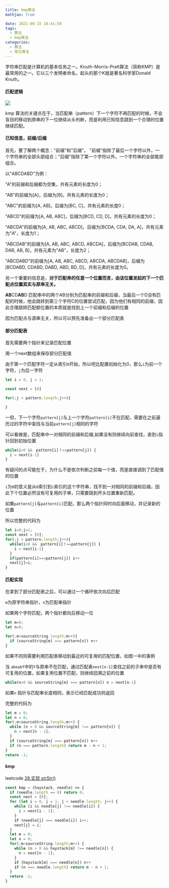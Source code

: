 ```yaml
---
title: kmp算法
mathjax: true

date: 2021-08-15 18:41:59
tags:
  - 算法
  - kmp算法
categories:
  - 算法
  - 常见算法
---
```


字符串匹配是计算机的基本任务之一。Knuth-Morris-Pratt算法（简称KMP）是最常用的之一。它以三个发明者命名，起头的那个K就是著名科学家Donald Knuth。

#### 匹配逻辑

![](0001.png)

kmp 算法的关键点在于，当匹配串（pattern）下一个字符不再匹配的时候，不会盲目的移动到原串的下一位继续从头判断，而是利用已知信息跳到一个合理的位置继续匹配。

#### 已知信息，前缀/后缀

首先，要了解两个概念："前缀"和"后缀"。 "前缀"指除了最后一个字符以外，一个字符串的全部头部组合；"后缀"指除了第一个字符以外，一个字符串的全部尾部组合。

以"ABCDABD"为例：

"A"的前缀和后缀都为空集，共有元素的长度为0；

"AB"的前缀为[A]，后缀为[B]，共有元素的长度为0；

"ABC"的前缀为[A, AB]，后缀为[BC, C]，共有元素的长度0；

"ABCD"的前缀为[A, AB, ABC]，后缀为[BCD, CD, D]，共有元素的长度为0；

"ABCDA"的前缀为[A, AB, ABC, ABCD]，后缀为[BCDA, CDA, DA, A]，共有元素为"A"，长度为1；

"ABCDAB"的前缀为[A, AB, ABC, ABCD, ABCDA]，后缀为[BCDAB, CDAB, DAB, AB, B]，共有元素为"AB"，长度为2；

"ABCDABD"的前缀为[A, AB, ABC, ABCD, ABCDA, ABCDAB]，后缀为[BCDABD, CDABD, DABD, ABD, BD, D]，共有元素的长度为0。

另一个重要的信息是，**对于匹配串的任意一个位置而言，由该位置发起的下一个匹配点位置其实与原串无关。** 

**AB**CD**AB**D 匹配串中的两个AB分别为匹配串的前缀和后缀，当最后一个D没有匹配的时候，他会跳转到第三个字符C的位置尝试匹配，因为他们有相同的前缀，因此合理跳转匹配额位置的本质就是找到上一个前缀和后缀的位置

因为匹配点与源串无关，所以可以预先准备出一个部分匹配表

#### 部分匹配表

首先需要两个指针来记录匹配位置

用一个next数组来保存部分匹配值

由于第一个匹配字符一定从索引`0`开始，所以吧比配置初始化为0，那么`i`为前一个字符，`j`为后一字符

```javascript
let i = 0, j = 1;

const next = [0]

for(;j < pattern.length;j++){

}

```


一但，下一个字符`pattern[j]`与上一个字符`pattern[i]`不在匹配，需要在之前遍历过的字符中查找与当前`pattern[j]`相同的字符

可以看做是，匹配串中一对相同的前缀和后缀,如果没有则继续向前查找，直到`i`指针回到初始位置

```javascript
while(i>0 &&　pattern[i]！==pattern[j]) {
  i = next[i-1]
}
```

有疑问的点可能在于，为什么不是依次判断之前每一个值，而是直接调到了匹配值的位置

`i`为`0`的意义是从`0`索引到`i`索引的这个字符串，找不到一对相同的前缀和后缀，因此下个位置必然没有可复用的子串，只需要跳到开头位置重新匹配。

如果`pattern[j]`与`pattern[i]`匹配，那么两个指针同时向后面移动，并记录新的位置

所以完整的代码为

```javascript
let i=0;j=1;
const next = [0];
for(;j < pattern.length;j++){
  while(i>0 &&　pattern[i]！==pattern[j]) {
    i = next[i-1]
  }
  if(pattern[i]===pattern[j]) i++
  next[j]=i;
}
```
#### 匹配实现

在拿到了部分匹配表之后，可以通过一个循环依次向后匹配

`m`为原字符串指针，`n`为匹配串指针

如果两个字符匹配，两个指针都向后移动一位

```javascript
let m=0;
let n=0;

for(;m<sourceString.length;m++){
  if (sourceString[m] === pattern[n]) n++
}

```

如果不同则需要利用匹配表移动到最近的可复用的匹配位置，如图一中的事例

当 `abeabf`中的`f`与原串不在匹配，通过匹配表`next[n-1]`查找之前的子串中是否有可复用的位置，如果复用位置不匹配，则继续回溯之前的位置

```javascript
while(n>0 && sourceString[m] === pattern[n]) n = next[n-1]
```

如果`n` 指针与匹配串长度相同，表示已经匹配成功则返回

完整的代码为

```javascript
let m = 0;
let n = 0;
for(;m<sourceString.length;m++) {
  while (n > 0 && sourceString[m] !== pattern[n]) {
    n = next[n - 1];
  }
  if (sourceString[m] === pattern[n]) n++
  if (n === pattern.length) return m - n + 1;
}
return -1;
```

#### kmp 

leetcode [28.实现 strStr()](https://leetcode-cn.com/problems/implement-strstr/)

```javascript
const kmp = (haystack, needle) => {
  if (needle.length == 0) return 0;
  const next = [0];
  for (let i = 0, j = 1; j < needle.length; j++) {
    while (i && needle[j] !== needle[i]) {
      i = next[i - 1];
    }
    if (needle[j] === needle[i]) i++;
    next[j] = i;
  }
  let m = 0;
  let n = 0;
  for(;m<sourceString.length;m++) {
    while (n > 0 && haystack[m] !== needle[n]) {
      n = next[n - 1];
    }
    if (haystack[m] === needle[n]) n++
    if (n === needle.length) return m - n + 1;
  }
  return -1;
}
```